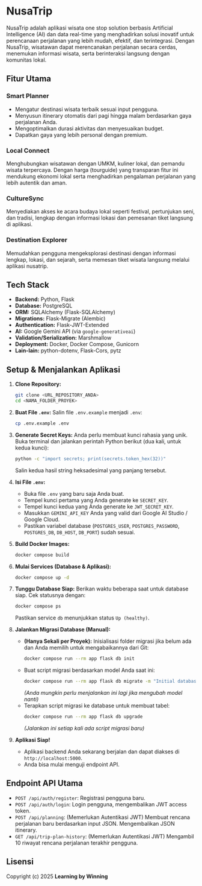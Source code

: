 # NusaTrip

NusaTrip adalah aplikasi wisata one stop solution berbasis Artificial Intelligence (AI) dan data real-time yang menghadirkan solusi inovatif untuk perencanaan perjalanan yang lebih mudah, efektif, dan terintegrasi. Dengan NusaTrip, wisatawan dapat merencanakan perjalanan secara cerdas, menemukan informasi wisata, serta berinteraksi langsung dengan komunitas lokal.

## Fitur Utama

### Smart Planner
* Mengatur destinasi wisata terbaik sesuai input pengguna.
* Menyusun itinerary otomatis dari pagi hingga malam berdasarkan gaya perjalanan Anda.
* Mengoptimalkan durasi aktivitas dan menyesuaikan budget.
* Dapatkan gaya yang lebih personal dengan premium.

### Local Connect
Menghubungkan wisatawan dengan UMKM, kuliner lokal, dan pemandu wisata terpercaya. Dengan harga (tourguide) yang transparan fitur ini mendukung ekonomi lokal serta menghadirkan pengalaman perjalanan yang lebih autentik dan aman.

### CultureSync
Menyediakan akses ke acara budaya lokal seperti festival, pertunjukan seni, dan tradisi, lengkap dengan informasi lokasi dan pemesanan tiket langsung di aplikasi.

### Destination Explorer
Memudahkan pengguna mengeksplorasi destinasi dengan informasi lengkap, lokasi, dan sejarah, serta memesan tiket wisata langsung melalui aplikasi nusatrip.

## Tech Stack

* **Backend:** Python, Flask
* **Database:** PostgreSQL
* **ORM:** SQLAlchemy (Flask-SQLAlchemy)
* **Migrations:** Flask-Migrate (Alembic)
* **Authentication:** Flask-JWT-Extended
* **AI:** Google Gemini API (via `google-generativeai`)
* **Validation/Serialization:** Marshmallow
* **Deployment:** Docker, Docker Compose, Gunicorn
* **Lain-lain:** python-dotenv, Flask-Cors, pytz


## Setup & Menjalankan Aplikasi

1.  **Clone Repository:**
    ```bash
    git clone <URL_REPOSITORY_ANDA>
    cd <NAMA_FOLDER_PROYEK>
    ```

2.  **Buat File `.env`:**
    Salin file `.env.example` menjadi `.env`:
    ```bash
    cp .env.example .env
    ```

3.  **Generate Secret Keys:** Anda perlu membuat kunci rahasia yang unik. Buka terminal dan jalankan perintah Python berikut (dua kali, untuk kedua kunci):
    ```bash
    python -c "import secrets; print(secrets.token_hex(32))"
    ```
    Salin kedua hasil string heksadesimal yang panjang tersebut.

4.  **Isi File `.env`:**
    * Buka file `.env` yang baru saja Anda buat.
    * Tempel kunci pertama yang Anda generate ke `SECRET_KEY`.
    * Tempel kunci kedua yang Anda generate ke `JWT_SECRET_KEY`.
    * Masukkan `GEMINI_API_KEY` Anda yang valid dari Google AI Studio / Google Cloud.
    * Pastikan variabel database (`POSTGRES_USER`, `POSTGRES_PASSWORD`, `POSTGRES_DB`, `DB_HOST`, `DB_PORT`) sudah sesuai.

5.  **Build Docker Images:**
    ```bash
    docker compose build
    ```

6.  **Mulai Services (Database & Aplikasi):**
    ```bash
    docker compose up -d
    ```

7.  **Tunggu Database Siap:** Berikan waktu beberapa saat untuk database siap. Cek statusnya dengan:
    ```bash
    docker compose ps
    ```
    Pastikan service `db` menunjukkan status `Up (healthy)`.

8.  **Jalankan Migrasi Database (Manual):**
    * **(Hanya Sekali per Proyek):** Inisialisasi folder migrasi jika belum ada dan Anda memilih untuk mengabaikannya dari Git:
        ```bash
        docker compose run --rm app flask db init
        ```
    * Buat script migrasi berdasarkan model Anda saat ini:
        ```bash
        docker compose run --rm app flask db migrate -m "Initial database schema"
        ```
        *(Anda mungkin perlu menjalankan ini lagi jika mengubah model nanti)*
    * Terapkan script migrasi ke database untuk membuat tabel:
        ```bash
        docker compose run --rm app flask db upgrade
        ```
        *(Jalankan ini setiap kali ada script migrasi baru)*

9.  **Aplikasi Siap!**
    * Aplikasi backend Anda sekarang berjalan dan dapat diakses di `http://localhost:5000`.
    * Anda bisa mulai menguji endpoint API.

## Endpoint API Utama

* `POST /api/auth/register`: Registrasi pengguna baru.
* `POST /api/auth/login`: Login pengguna, mengembalikan JWT access token.
* `POST /api/planning`: (Memerlukan Autentikasi JWT) Membuat rencana perjalanan baru berdasarkan input JSON. Mengembalikan JSON itinerary.
* `GET /api/trip-plan-history`: (Memerlukan Autentikasi JWT) Mengambil 10 riwayat rencana perjalanan terakhir pengguna.

## Lisensi

Copyright (c) 2025 **Learning by Winning**